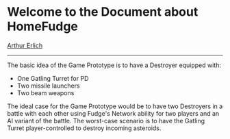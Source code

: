 # Welcome to the Document about HomeFudge

[Arthur Erlich](https://github.com/ArthurErlich/PRIMA)

---



The basic idea of the Game Prototype is to have a Destroyer equipped with:

- One Gatling Turret for PD
- Two missile launchers
- Two beam weapons

The ideal case for the Game Prototype would be to have two Destroyers in a battle with each other using Fudge's Network ability for two players and an AI variant of the battle. The worst-case scenario is to have the Gatling Turret player-controlled to destroy incoming asteroids.
